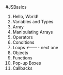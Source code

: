 #JSBasics

1. Hello, World!
2. Variables and Types
3. Array
4. Manipulating Arrays
5. Operators
6. Conditions
7. Loops 	<---- next one
8. Objects
9. Functions
10. Pop-up Boxes
11. Callbacks
